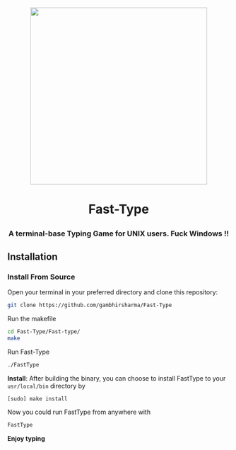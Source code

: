 # <p align="center">  <img src="https://user-images.githubusercontent.com/69895353/200110538-20d11e39-dcb7-42c2-89f1-5a79188125ad.png" width="400px"/>  </p>

# <p align="center"> Fast-Type </p>
### <p align="center"> A terminal-base Typing Game for UNIX users. Fuck Windows !!</p>


## Installation

### Install From Source

Open your terminal in your preferred directory and clone this repository:
```sh
git clone https://github.com/gambhirsharma/Fast-Type
```
Run the makefile
```sh
cd Fast-Type/Fast-type/
make
```
Run Fast-Type 
```sh
./FastType
```
**Install**: After building the binary, you can choose to install FastType to your `usr/local/bin` directory by
```sh
[sudo] make install
```
Now you could run FastType from anywhere with
```sh
FastType
```  
  
**Enjoy typing**
